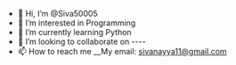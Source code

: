 - 👋 Hi, I’m @Siva50005
- 👀 I’m interested in Programming
- 🌱 I’m currently learning Python
- 💞️ I’m looking to collaborate on ----
- 📫 How to reach me __My email: sivanayya11@gmail.com

<!---
Siva50005/Siva50005 is a ✨ special ✨ repository because its `README.md` (this file) appears on your GitHub profile.
You can click the Preview link to take a look at your changes.
--->
